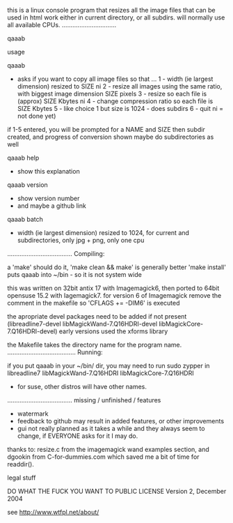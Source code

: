this is a linux console program that resizes all the image files that can be used in html
work either in current directory, or all subdirs.
will normally use all available CPUs.
...............................

qaaab

usage

qaaab
-	asks if you want to copy all image files so that ...
		1 - width (ie largest dimension) resized to SIZE
ni		2 - resize all images using the same ratio, with biggest image dimension SIZE pixels 
		3 - resize so each file is (approx) SIZE Kbytes
ni		4 - change compression ratio so each file is SIZE Kbytes
		5 - like choice 1 but size is 1024 - does subdirs 
		6 - quit
ni = not done yet)

if 1-5 entered, you will be prompted for a NAME and SIZE
then subdir created, and progress of conversion shown
maybe do subdirectories as well


qaaab help
- show this explanation


qaaab version
- show version number
- and maybe a github link


qaaab batch
- width (ie largest dimension) resized to 1024, for current and subdirectories, only jpg + png, only one cpu




.....................................
Compiling:

a 'make' should do it,
'make clean && make' is generally better
'make install' puts qaaab into ~/bin - so it is not system wide

this was written on 32bit antix 17 with Imagemagick6, 
then ported to 64bit opensuse 15.2 with Iagemagick7.
for version 6 of Imagemagick remove the comment in the makefile so 'CFLAGS += -DIM6' is executed

the apropriate devel packages need to be added if not present (libreadline7-devel libMagickWand-7.Q16HDRI-devel libMagickCore-7.Q16HDRI-devel)
early versions used the xforms library

the Makefile takes the directory name for the program name.
.......................................
Running:

if you put qaaab in your ~/bin/ dir, 
you may need to run
sudo zypper in libreadline7 libMagickWand-7.Q16HDRI libMagickCore-7.Q16HDRI
- for suse, other distros will have other names.


.....................................
missing / unfinished / features

- watermark
- feedback to github may result in added features, or other improvements
- gui not really planned as it takes a while and they always seem to change, if EVERYONE asks for it I may do.
 


thanks to:
resize.c from the imagemagick wand examples section, 
and
dgookin from C-for-dummies.com which saved me a bit of time for readdir().


legal stuff

DO WHAT THE FUCK YOU WANT TO PUBLIC LICENSE 
                    Version 2, December 2004 

see http://www.wtfpl.net/about/




